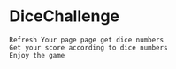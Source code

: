 # DiceChallenge
```
Refresh Your page page get dice numbers
Get your score according to dice numbers
Enjoy the game

```
